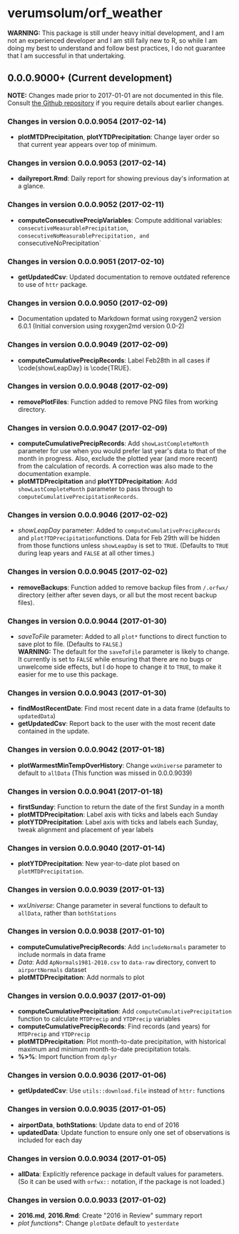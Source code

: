 # verumsolum/orf_weather

**WARNING:** This package is still under heavy initial development, and I am
not an experienced developer and I am still faily new to R, so while I am
doing my best to understand and follow best practices, I do not guarantee that
I am successful in that undertaking.

## 0.0.0.9000+ (Current development)

**NOTE:** Changes made prior to 2017-01-01 are not documented in this file.
Consult [the Github repository](github.com/verumsolum/orf_weather) if you
require details about earlier changes.

### Changes in version 0.0.0.9054 (2017-02-14)
* **plotMTDPrecipitation**, **plotYTDPrecipitation**: Change layer order so that
current year appears over top of minimum.

### Changes in version 0.0.0.9053 (2017-02-14)
* **dailyreport.Rmd**: Daily report for showing previous day's information at a
glance.

### Changes in version 0.0.0.9052 (2017-02-11)
* **computeConsecutivePrecipVariables**: Compute additional variables:
`consecutiveMeasurablePrecipitation`, `consecutiveNoMeasurablePrecipitation,
and `consecutiveNoPrecipitation`

### Changes in version 0.0.0.9051 (2017-02-10)
* **getUpdatedCsv**: Updated documentation to remove outdated reference to use
of `httr` package.

### Changes in version 0.0.0.9050 (2017-02-09)
* Documentation updated to Markdown format using roxygen2 version 6.0.1 
(Initial conversion using roxygen2md version 0.0-2)

### Changes in version 0.0.0.9049 (2017-02-09)
* **computeCumulativePrecipRecords**: Label Feb28th in all cases if
\code{showLeapDay} is \code{TRUE}.

### Changes in version 0.0.0.9048 (2017-02-09)
* **removePlotFiles**: Function added to remove PNG files from working
directory.

### Changes in version 0.0.0.9047 (2017-02-09)
* **computeCumulativePrecipRecords**: Add `showLastCompleteMonth`
parameter for use when you would prefer last year's data to that of the month in
progress. Also, exclude the plotted year (and more recent) from the calculation 
of records. A correction was also made to the documentation example.
* **plotMTDPrecipitation** and **plotYTDPrecipitation**: Add 
`showLastCompleteMonth` parameter to pass through to 
`computeCumulativePrecipitationRecords`.

### Changes in version 0.0.0.9046 (2017-02-02)
* *showLeapDay* parameter: Added to `computeCumulativePrecipRecords` and
`plot?TDPrecipitation`functions. Data for Feb 29th will be hidden from those
functions unless `showLeapDay` is set to `TRUE`. (Defaults to `TRUE` during leap
years and `FALSE` at all other times.)

### Changes in version 0.0.0.9045 (2017-02-02)
* **removeBackups**: Function added to remove backup files from `/.orfwx/` 
directory (either after seven days, or all but the most recent backup files).

### Changes in version 0.0.0.9044 (2017-01-30)
* *saveToFile* parameter: Added to all `plot*` functions to direct function to
save plot to file. (Defaults to `FALSE`.)  
**WARNING:** The default for the `saveToFile` parameter is likely to change.
It currently is set to `FALSE` while ensuring that there are no bugs or 
unwelcome side effects, but I do hope to change it to `TRUE`, to make it easier
for me to use this package.

### Changes in version 0.0.0.9043 (2017-01-30)
* **findMostRecentDate**: Find most recent date in a data frame (defaults to
`updatedData`)
* **getUpdatedCsv**: Report back to the user with the most recent date contained
in the update.

### Changes in version 0.0.0.9042 (2017-01-18)
* **plotWarmestMinTempOverHistory**: Change `wxUniverse` parameter to default to
`allData` (This function was missed in 0.0.0.9039)

### Changes in version 0.0.0.9041 (2017-01-18)
* **firstSunday**: Function to return the date of the first Sunday in a month
* **plotMTDPrecipitation**: Label axis with ticks and labels each Sunday
* **plotYTDPrecipitation**: Label axis with ticks and labels each Sunday, tweak
alignment and placement of year labels

### Changes in version 0.0.0.9040 (2017-01-14)
* **plotYTDPrecipitation**: New year-to-date plot based on 
`plotMTDPrecipitation`.

### Changes in version 0.0.0.9039 (2017-01-13)
* *wxUniverse*: Change parameter in several functions to default to `allData`,
rather than `bothStations`

### Changes in version 0.0.0.9038 (2017-01-10)
* **computeCumulativePrecipRecords**: Add `includeNormals` parameter to
include normals in data frame
* *Data*: Add `ApNormals1981-2010.csv` to `data-raw` directory, convert to
`airportNormals` dataset
* **plotMTDPrecipitation**: Add normals to plot

### Changes in version 0.0.0.9037 (2017-01-09)
* **computeCumulativePrecipitation**: Add `computeCumulativePrecipitation`
function to calculate `MTDPrecip` and `YTDPrecip` variables
* **computeCumulativePrecipRecords**: Find records (and years) for
`MTDPrecip` and `YTDPrecip`
* **plotMTDPrecipitation**: Plot month-to-date precipitation, with historical
maximum and minimum month-to-date precipitation totals.
* **%>%**: Import function from `dplyr`

### Changes in version 0.0.0.9036 (2017-01-06)
* **getUpdatedCsv**: Use `utils::download.file` instead of `httr:` functions

### Changes in version 0.0.0.9035 (2017-01-05)
* **airportData**, **bothStations**: Update data to end of 2016
* **updatedData**: Update function to ensure only one set of observations is
included for each day

### Changes in version 0.0.0.9034 (2017-01-05)
* **allData**: Explicitly reference package in default values for parameters.
(So it can be used with `orfwx::` notation, if the package is not loaded.)

### Changes in version 0.0.0.9033 (2017-01-02)
* **2016.md**, **2016.Rmd**: Create "2016 in Review" summary report
* **plot* functions**: Change `plotDate` default to `yesterdate`

